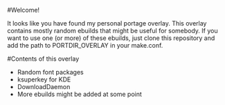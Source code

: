 #Welcome!

It looks like you have found my personal portage overlay.
This overlay contains mostly random ebuilds that might be useful for somebody.
If you want to use one (or more) of these ebuilds, just clone this repository and add the path to PORTDIR_OVERLAY in your make.conf.

#Contents of this overlay

* Random font packages
* ksuperkey for KDE
* DownloadDaemon
* More ebuilds might be added at some point

